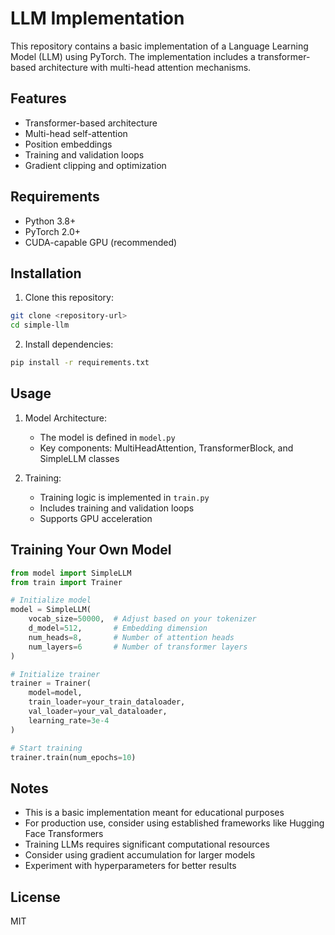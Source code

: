 # LLM Implementation

This repository contains a basic implementation of a Language Learning Model (LLM) using PyTorch. The implementation includes a transformer-based architecture with multi-head attention mechanisms.

## Features

- Transformer-based architecture
- Multi-head self-attention
- Position embeddings
- Training and validation loops
- Gradient clipping and optimization

## Requirements

- Python 3.8+
- PyTorch 2.0+
- CUDA-capable GPU (recommended)

## Installation

1. Clone this repository:
```bash
git clone <repository-url>
cd simple-llm
```

2. Install dependencies:
```bash
pip install -r requirements.txt
```

## Usage

1. Model Architecture:
   - The model is defined in `model.py`
   - Key components: MultiHeadAttention, TransformerBlock, and SimpleLLM classes

2. Training:
   - Training logic is implemented in `train.py`
   - Includes training and validation loops
   - Supports GPU acceleration

## Training Your Own Model

```python
from model import SimpleLLM
from train import Trainer

# Initialize model
model = SimpleLLM(
    vocab_size=50000,  # Adjust based on your tokenizer
    d_model=512,       # Embedding dimension
    num_heads=8,       # Number of attention heads
    num_layers=6       # Number of transformer layers
)

# Initialize trainer
trainer = Trainer(
    model=model,
    train_loader=your_train_dataloader,
    val_loader=your_val_dataloader,
    learning_rate=3e-4
)

# Start training
trainer.train(num_epochs=10)
```

## Notes

- This is a basic implementation meant for educational purposes
- For production use, consider using established frameworks like Hugging Face Transformers
- Training LLMs requires significant computational resources
- Consider using gradient accumulation for larger models
- Experiment with hyperparameters for better results

## License

MIT 
